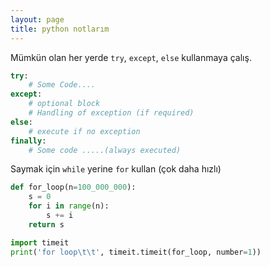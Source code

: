 ```yaml
---
layout: page
title: python notlarım
---
```

Mümkün olan her yerde `try`, `except`, `else` kullanmaya çalış.
```python
try:
    # Some Code.... 
except:
    # optional block
    # Handling of exception (if required)
else:
    # execute if no exception
finally:
    # Some code .....(always executed)
```
Saymak için `while` yerine `for` kullan (çok daha hızlı)
```python
def for_loop(n=100_000_000):
    s = 0
    for i in range(n):
        s += i
    return s

import timeit
print('for loop\t\t', timeit.timeit(for_loop, number=1))
```
